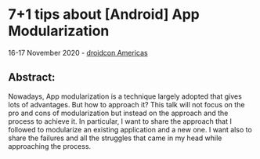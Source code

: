 # 7+1 tips about [Android] App Modularization


16-17 November 2020 - [droidcon Americas](https://www.online.droidcon.com/americas-speaker/marco-gomiero)

## Abstract:
Nowadays, App modularization is a technique largely adopted that gives lots of advantages. But how to approach it?
This talk will not focus on the pro and cons of modularization but instead on the approach and the process to achieve it. In particular, I want to share the approach that I followed to modularize an existing application and a new one. I want also to share the failures and all the struggles that came in my head while approaching the process.
